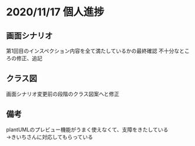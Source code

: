 # 2020/11/17 個人進捗

## 画面シナリオ
第1回目のインスペクション内容を全て満たしているかの最終確認
不十分なところの修正、追記

## クラス図
画面シナリオ変更前の段階のクラス図案へと修正

## 備考
plantUMLのプレビュー機能がうまく使えなくて、支障をきたしている<br>
→きいちさんに対応してもらっている